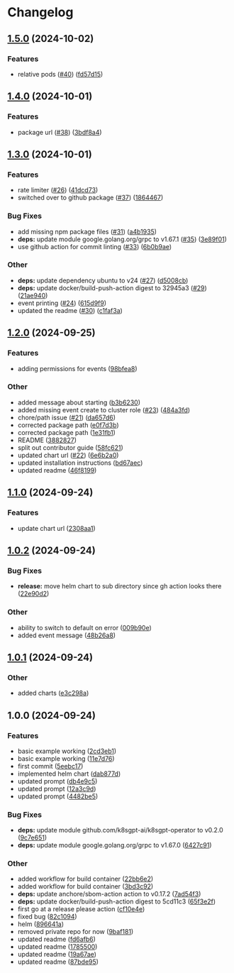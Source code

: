 # Changelog

## [1.5.0](https://github.com/schednex-ai/schednex/compare/v1.4.0...v1.5.0) (2024-10-02)


### Features

* relative pods ([#40](https://github.com/schednex-ai/schednex/issues/40)) ([fd57d15](https://github.com/schednex-ai/schednex/commit/fd57d15abad8134b8d2b28c8ca5f20b8903fcc0c))

## [1.4.0](https://github.com/schednex-ai/schednex/compare/v1.3.0...v1.4.0) (2024-10-01)


### Features

* package url ([#38](https://github.com/schednex-ai/schednex/issues/38)) ([3bdf8a4](https://github.com/schednex-ai/schednex/commit/3bdf8a457bf54441bb9ae06fc80657e99d75cd12))

## [1.3.0](https://github.com/schednex-ai/schednex/compare/v1.2.0...v1.3.0) (2024-10-01)


### Features

* rate limiter ([#26](https://github.com/schednex-ai/schednex/issues/26)) ([41dcd73](https://github.com/schednex-ai/schednex/commit/41dcd73eb386e8caca001c6fb6f5cd3456363ea7))
* switched over to github package ([#37](https://github.com/schednex-ai/schednex/issues/37)) ([1864467](https://github.com/schednex-ai/schednex/commit/18644672c2134e4f72b8e57f52b8cd0fb3f9a83e))


### Bug Fixes

* add missing npm package files ([#31](https://github.com/schednex-ai/schednex/issues/31)) ([a4b1935](https://github.com/schednex-ai/schednex/commit/a4b193509cfb2c95451fb4b6aed0369d34ba457a))
* **deps:** update module google.golang.org/grpc to v1.67.1 ([#35](https://github.com/schednex-ai/schednex/issues/35)) ([3e89f01](https://github.com/schednex-ai/schednex/commit/3e89f01656d47af96ad060ed526b6257923d2c6d))
* use github action for commit linting ([#33](https://github.com/schednex-ai/schednex/issues/33)) ([6b0b9ae](https://github.com/schednex-ai/schednex/commit/6b0b9ae017e0fe14444debb9c52a99550966f532))


### Other

* **deps:** update dependency ubuntu to v24 ([#27](https://github.com/schednex-ai/schednex/issues/27)) ([d5008cb](https://github.com/schednex-ai/schednex/commit/d5008cb7b326be45b51d1a897079a555274530e8))
* **deps:** update docker/build-push-action digest to 32945a3 ([#29](https://github.com/schednex-ai/schednex/issues/29)) ([21ae940](https://github.com/schednex-ai/schednex/commit/21ae94016a9582482dbf1b32f809d82e27c5d378))
* event printing ([#24](https://github.com/schednex-ai/schednex/issues/24)) ([615d9f9](https://github.com/schednex-ai/schednex/commit/615d9f981bd60df302650d9945b88c5ea6b1dd4f))
* updated the readme ([#30](https://github.com/schednex-ai/schednex/issues/30)) ([c1faf3a](https://github.com/schednex-ai/schednex/commit/c1faf3affd3060ac2abd6713d3a9271be0328917))

## [1.2.0](https://github.com/schednex-ai/schednex/compare/v1.1.0...v1.2.0) (2024-09-25)


### Features

* adding permissions for events ([98bfea8](https://github.com/schednex-ai/schednex/commit/98bfea8ba12cd872e54d592572df85513c79c80f))


### Other

* added message about starting ([b3b6230](https://github.com/schednex-ai/schednex/commit/b3b623092d7949d6e9eb4b1a2b1618e9d8040e8b))
* added missing event create to cluster role ([#23](https://github.com/schednex-ai/schednex/issues/23)) ([484a3fd](https://github.com/schednex-ai/schednex/commit/484a3fd893802efe80f59ed78d5a70151193b69d))
* chore/path issue ([#21](https://github.com/schednex-ai/schednex/issues/21)) ([da657d6](https://github.com/schednex-ai/schednex/commit/da657d6fa34f19b86b230c603632200fc6dc70de))
* corrected package path ([e0f7d3b](https://github.com/schednex-ai/schednex/commit/e0f7d3b5970ce8e5da372ea1129d5a7f7166c7cc))
* corrected package path ([1e31fb1](https://github.com/schednex-ai/schednex/commit/1e31fb10c8c977078b4727f7b329fd30b1f1e8c7))
* README ([3882827](https://github.com/schednex-ai/schednex/commit/38828273f1bfa8b49887f83b8d7dcd6f06d4b78d))
* split out contributor guide ([58fc621](https://github.com/schednex-ai/schednex/commit/58fc621f61755e73a1a6c6f03ad04bca1a508e7f))
* updated chart url ([#22](https://github.com/schednex-ai/schednex/issues/22)) ([6e6b2a0](https://github.com/schednex-ai/schednex/commit/6e6b2a0694a51551805dd47b4523f187d5a53062))
* updated installation instructions ([bd67aec](https://github.com/schednex-ai/schednex/commit/bd67aecf7c042b21b27c16abaf82e08ead3a8970))
* updated readme ([46f8199](https://github.com/schednex-ai/schednex/commit/46f8199000a75640a73cecb6bfc56f84058da03f))

## [1.1.0](https://github.com/schednex-ai/schednex/compare/v1.0.2...v1.1.0) (2024-09-24)


### Features

* update chart url ([2308aa1](https://github.com/schednex-ai/schednex/commit/2308aa10c7aad577bff0a36d89874627986d17e6))

## [1.0.2](https://github.com/schednex-ai/schednex/compare/v1.0.1...v1.0.2) (2024-09-24)


### Bug Fixes

* **release:** move helm chart to sub directory since gh action looks there ([22e90d2](https://github.com/schednex-ai/schednex/commit/22e90d26cca70e8037c1d92a3d5307e1bb584411))


### Other

* ability to switch to default on error ([009b90e](https://github.com/schednex-ai/schednex/commit/009b90edac0959e324b4daea6d1c2de4892756f1))
* added event message ([48b26a8](https://github.com/schednex-ai/schednex/commit/48b26a8f6f1fac5c659214a166595a2b93ec1fc3))

## [1.0.1](https://github.com/schednex-ai/schednex/compare/v1.0.0...v1.0.1) (2024-09-24)


### Other

* added charts ([e3c298a](https://github.com/schednex-ai/schednex/commit/e3c298ac9bad1271db89c336f0233094bb30f57f))

## 1.0.0 (2024-09-24)


### Features

* basic example working ([2cd3eb1](https://github.com/schednex-ai/schednex/commit/2cd3eb1af73c6b6bc98052c5600d3b87f7bfe984))
* basic example working ([11e7d76](https://github.com/schednex-ai/schednex/commit/11e7d769ece5e5d3fb2035cb5606bd99137482a1))
* first commit ([5eebc17](https://github.com/schednex-ai/schednex/commit/5eebc17ddfb27580a18ed0511eeec3b4a00dc9ed))
* implemented helm chart ([dab877d](https://github.com/schednex-ai/schednex/commit/dab877d015442496ef2e8030374caec7f5e5ad68))
* updated prompt ([db4e9c5](https://github.com/schednex-ai/schednex/commit/db4e9c5cd26e56936933037d1d201c76ccc9a3a5))
* updated prompt ([12a3c9d](https://github.com/schednex-ai/schednex/commit/12a3c9d13a62bab8365db3f94a3e977b7ba5697e))
* updated prompt ([4482be5](https://github.com/schednex-ai/schednex/commit/4482be512cb9d1cf95d84bfbced584d5ed73f5cf))


### Bug Fixes

* **deps:** update module github.com/k8sgpt-ai/k8sgpt-operator to v0.2.0 ([9c7e651](https://github.com/schednex-ai/schednex/commit/9c7e6519c434347473d8e7e55b0f50b821115a78))
* **deps:** update module google.golang.org/grpc to v1.67.0 ([6427c91](https://github.com/schednex-ai/schednex/commit/6427c91f74bc076eacdb1227ab64a285414b69f2))


### Other

* added workflow for build container ([22bb6e2](https://github.com/schednex-ai/schednex/commit/22bb6e27610a6a5e8fe17385f129b0696a1b61c0))
* added workflow for build container ([3bd3c92](https://github.com/schednex-ai/schednex/commit/3bd3c92482ba0a9e5b196356bdc00dc3134097d9))
* **deps:** update anchore/sbom-action action to v0.17.2 ([7ad54f3](https://github.com/schednex-ai/schednex/commit/7ad54f36f4a3faca660d7033122b7237093378df))
* **deps:** update docker/build-push-action digest to 5cd11c3 ([65f3e2f](https://github.com/schednex-ai/schednex/commit/65f3e2f967dcd167a1393a8563217f5ce4a05b02))
* first go at a release please action ([cf10e4e](https://github.com/schednex-ai/schednex/commit/cf10e4e0596a76753e84a08436da57a2bc6148a5))
* fixed bug ([82c1094](https://github.com/schednex-ai/schednex/commit/82c109493b54880ee75df5c8e903ac4b76c1a1a5))
* helm ([896641a](https://github.com/schednex-ai/schednex/commit/896641a2997c8220ee0aadc3975af3935459ac0e))
* removed private repo for now ([9baf181](https://github.com/schednex-ai/schednex/commit/9baf181e248e4349608da0ec9e33e1f6bd6a230d))
* updated readme ([fd6afb6](https://github.com/schednex-ai/schednex/commit/fd6afb61b288f39eacaedd6e13d5d7c024643eeb))
* updated readme ([1785500](https://github.com/schednex-ai/schednex/commit/17855007a0847da2736275b24eca4f8ffbd2eb80))
* updated readme ([19a67ae](https://github.com/schednex-ai/schednex/commit/19a67ae255e0dd335cd0b96afde4235724d9af7e))
* updated readme ([87bde95](https://github.com/schednex-ai/schednex/commit/87bde955f87f996b214f303a6d96c66346c87406))
